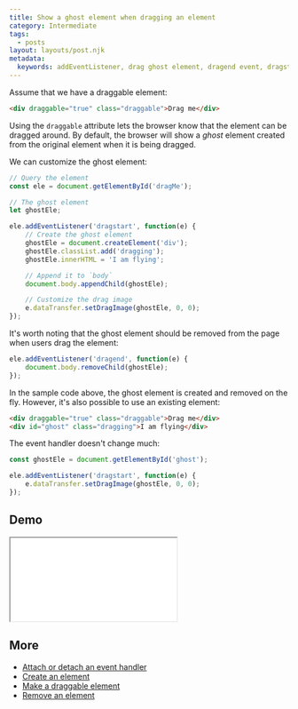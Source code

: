 ```yaml
---
title: Show a ghost element when dragging an element
category: Intermediate
tags:
  - posts
layout: layouts/post.njk
metadata:
  keywords: addEventListener, drag ghost element, dragend event, dragstart event, setDragImage
---
```


Assume that we have a draggable element:

```html
<div draggable="true" class="draggable">Drag me</div>
```

Using the `draggable` attribute lets the browser know that the element can be dragged around.
By default, the browser will show a _ghost_ element created from the original element when it is being dragged.

We can customize the ghost element:

```js
// Query the element
const ele = document.getElementById('dragMe');

// The ghost element
let ghostEle;

ele.addEventListener('dragstart', function(e) {
    // Create the ghost element
    ghostEle = document.createElement('div');
    ghostEle.classList.add('dragging');
    ghostEle.innerHTML = 'I am flying';

    // Append it to `body`
    document.body.appendChild(ghostEle);

    // Customize the drag image
    e.dataTransfer.setDragImage(ghostEle, 0, 0);
});
```

It's worth noting that the ghost element should be removed from the page when users drag the element:

```js
ele.addEventListener('dragend', function(e) {
    document.body.removeChild(ghostEle);
});
```

In the sample code above, the ghost element is created and removed on the fly. However, it's also possible to use
an existing element:

```html
<div draggable="true" class="draggable">Drag me</div>
<div id="ghost" class="dragging">I am flying</div>
```

The event handler doesn't change much:

```js
const ghostEle = document.getElementById('ghost');

ele.addEventListener('dragstart', function(e) {
    e.dataTransfer.setDragImage(ghostEle, 0, 0);
});
```

## Demo

<iframe src='/demo/show-a-ghost-element-when-dragging-an-element/index.html'></iframe>

## More

* [Attach or detach an event handler](/attach-or-detach-an-event-handler)
* [Create an element](/create-an-element)
* [Make a draggable element](/make-a-draggable-element)
* [Remove an element](/remove-an-element)